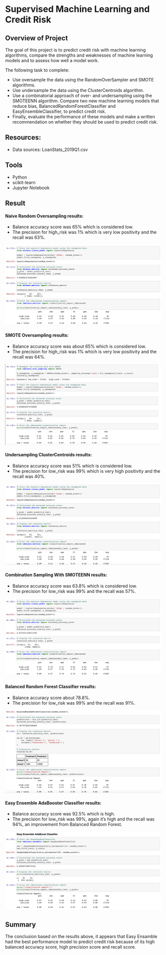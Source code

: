 # Supervised Machine Learning and Credit Risk

## Overview of Project

The goal of this project is to predict credit risk with machine learning algorithms, compare the strengths and weaknesses of machine learning models and to assess how well a model work. 

The following task to complete:
* Use oversample the data using the RandomOverSampler and SMOTE algorithms.
* Use undersample the data using the ClusterCentroids algorithm. 
* Use a combinatorial approach of over- and undersampling using the SMOTEENN algorithm. Compare two new machine learning models that reduce bias, BalancedRandomForestClassifier and EasyEnsembleClassifier, to predict credit risk. 
* Finally, evaluate the performance of these models and make a written recommendation on whether they should be used to predict credit risk.

## Resources:
* Data sources: LoanStats_2019Q1.csv

## Tools
* Python
* scikit-learn 
* Jupyter Notebook

## Result

#### Naive Random Oversampling results:
- Balance accuracy score was 65% which is considered low.
- The precision for high_risk was 1% which is very low positivity and the recall was 63%.

![alt text](images/naive_oversample.png)

#### SMOTE Oversampling results:
- Balance accuracy score was about 65% which is considered low.
- The precision for high_risk was 1% which is very low positivity and the recall was 64%.

![alt text](images/smote_oversample.png)

#### Undersampling ClusterCentroids results:
- Balance accuracy score was 51% which is considered low.
- The precision for low_risk was 99% which is very high positivity and the recall was 40%.

![alt text](images/undersample_cluster.png)

#### Combination Sampling With SMOTEENN results:
- Balance accuracy score was 63.8% which is considered low.
- The precision for low_risk was 99%  and the recall was 57%.

![alt text](images/combination.png)

#### Balanced Random Forest Classifier results:
- Balance accuracy score about 78.8%.
- The precision for low_risk was 99%  and the recall was 91%.

![alt text](images/balanced_rfc.png)

#### Easy Ensemble AdaBooster Classifier results:
- Balance accuracy score was 92.5% which is high.
- The precision for low_risk was 99%, again it’s high and the recall was 94%, an improvement from Balanced Random Forest.

![alt text](images/easy_clf.png)


## Summary 
The conclusion based on the results above, it appears that Easy Ensamble had the best performance model to predict credit risk because of its high balanced accuracy score, high precision score and recall score. 
